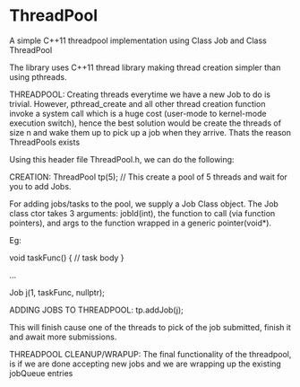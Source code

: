 # ThreadPool
A simple C++11 threadpool implementation 
using Class Job and Class ThreadPool

The library uses C++11 thread library making thread creation simpler
than using pthreads.

THREADPOOL:
Creating threads everytime we have a new Job to do is trivial. However, pthread_create
and all other thread creation function invoke a system call which is a huge cost 
(user-mode to kernel-mode execution switch), hence the best solution would be 
create the threads of size n and wake them up to pick up a job when they arrive. 
Thats the reason ThreadPools exists

Using this header file ThreadPool.h, we can do the following:

CREATION:
ThreadPool tp(5); // This create a pool of 5 threads and wait for you to add Jobs.

For adding jobs/tasks to the pool, we supply a Job Class object.
The Job class ctor takes 3 arguments: jobId(int), the function to call 
(via function pointers), and args to the function wrapped in a 
generic pointer(void*).

Eg:

void taskFunc() {
// task body
}

...

Job j(1, taskFunc, nullptr);



ADDING JOBS TO THREADPOOL:
tp.addJob(j);

This will finish cause one of the threads to pick of the job submitted,
finish it and await more submissions.


THREADPOOL CLEANUP/WRAPUP:
The final functionality of the threadpool, is if we are done accepting new jobs 
and we are wrapping up the existing jobQueue entries
